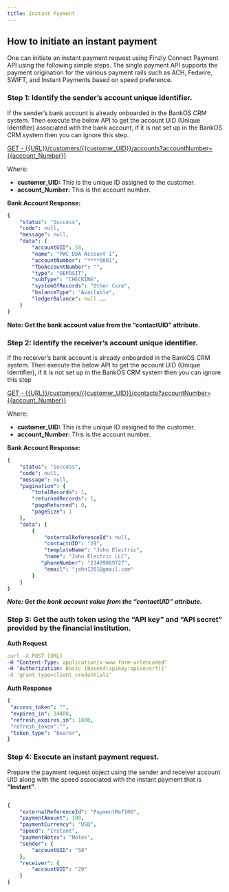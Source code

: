 ```yaml
---
title: Instant Payment  
---
```


## How to initiate an instant payment

One can initiate an instant payment request using Finzly Connect Payment API using the following simple steps. The single payment API supports the payment origination for the various payment rails such as ACH, Fedwire, SWIFT, and Instant Payments based on speed preference.


### **Step 1: Identify the sender’s account unique identifier.**

If the sender’s bank account is already onboarded in the BankOS CRM system. Then execute the below API to get the account UID (Unique Identifier) associated with the bank account, if it is not set up in the BankOS CRM system then you can ignore this step.

[GET - {{URL}}/customers/{{customer_UID}}/accounts?accountNumber={{account_Number}}](http://localhost:3000/openapi/reference/operation/createCreditPaymentV3/)

Where: 
- **customer_UID:** This is the unique ID assigned to the customer.
- **account_Number:** This is the account number.


**Bank Account Response:**

```yaml Before
{
    "status": "Success",
    "code": null,
    "message": null,
    "data": {
        "accountUID": 58,
        "name": "PWC DDA Account 1",
        "accountNumber": "****0001",
        "fboAccountNumber": "",
        "type": "DEPOSIT",
        "subType": "CHECKING",
        "systemOfRecords": "Other Core",
        "balanceType": "Available",
        "ledgerBalance": null ……
    }
} 

```

**Note: Get the bank account value from the “contactUID” attribute.**


### **Step 2: Identify the receiver’s account unique identifier.**

If the receiver’s bank account is already onboarded in the BankOS CRM system. Then execute the below API to get the account UID (Unique Identifier), if it is not set up in the BankOS CRM system then you can ignore this step

[GET - {{URL}}/customers/{{customer_UID}}/contacts?accountNumber={{account_Number}}](http://localhost:3000/openapi/reference/operation/searchCustomerContactsV2/)

Where: 
- **customer_UID:** This is the unique ID assigned to the customer.
- **account_Number:** This is the account number.

**Bank Account Response:**  

```yaml Before
{
    "status": "Success",
    "code": null,
    "message": null,
    "pagination": {
        "totalRecords": 1,
        "returnedRecords": 1,
        "pageReturned": 0,
        "pageSize": 1
    },
    "data": [
        {
            "externalReferenceId": null,
            "contactUID": "29",
            "templateName": "John Electric",
            "name": "John Electric LLC",
           "phoneNumber": "23499089727",
            "email": "john1201@gmail.com"
        }
    ]
}

```

***Note: Get the bank account value from the “contactUID” attribute.***



### **Step 3: Get the auth token using the “API key” and “API secret” provided by the financial institution.**

**Auth Request**

```yaml Before
curl -X POST [URL] 
-H "Content-Type: application/x-www-form-urlencoded" 
-H 'Authorization: Basic [Base64(apikey:apisecert)]' 
-d 'grant_type=client_credentials'


```

**Auth Response**

```yaml Before
{
 "access_token": "",
 "expires_in": 14400,
 "refresh_expires_in": 1800,
 "refresh_token":"",
 "token_type": "bearer",
}


```


### **Step 4: Execute an instant payment request.** 

Prepare the payment request object using the sender and receiver account UID along with the speed associated with the instant payment that is **“Instant”**.

```yaml Before

{
	"externalReferenceId": "PaymentRef100",
	"paymentAmount": 100,
	"paymentCurrency": "USD",
	"speed": "Instant",
	"paymentNotes": "Notes",
	"sender": {
		"accountUID": "58"
	},
	"receiver": {
		"accountUID": "29"
	}
}


```



